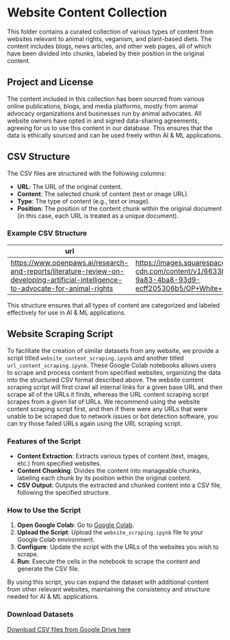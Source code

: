 # Website Content Collection

This folder contains a curated collection of various types of content from websites relevant to animal rights, veganism, and plant-based diets. The content includes blogs, news articles, and other web pages, all of which have been divided into chunks, labeled by their position in the original content.

## Project and License

The content included in this collection has been sourced from various online publications, blogs, and media platforms, mostly from animal advocacy organizations and businesses run by animal advocates. All website owners have opted in and signed data-sharing agreements, agreeing for us to use this content in our database. This ensures that the data is ethically sourced and can be used freely within AI & ML applications.

## CSV Structure

The CSV files are structured with the following columns:

- **URL**: The URL of the original content.
- **Content**: The selected chunk of content (text or image URL).
- **Type**: The type of content (e.g., text or image).
- **Position**: The position of the content chunk within the original document (in this case, each URL is treated as a unique document).

### Example CSV Structure

| url                                                                                   | content                                                                                                                                                 | type  | position |
|---------------------------------------------------------------------------------------|---------------------------------------------------------------------------------------------------------------------------------------------------------|-------|----------|
| https://www.openpaws.ai/research-and-reports/literature-review-on-developing-artificial-intelligence-to-advocate-for-animal-rights | https://images.squarespace-cdn.com/content/v1/6633b105dd35f079e9410acb/5b472403-9a83-4ba8-93d9-ecff205306b5/OP+White+No+Background.png?format=1500w | image | 1        |

This structure ensures that all types of content are categorized and labeled effectively for use in AI & ML applications.

## Website Scraping Script

To facilitate the creation of similar datasets from any website, we provide a script titled `website_content_scraping.ipynb` and another titled `url_content_scraping.ipynb`. These Google Colab notebooks allows users to scrape and process content from specified websites, organizing the data into the structured CSV format described above. The website content scraping script will first crawl all internal links for a given base URL and then scrape all of the URLs it finds, whereas the URL content scraping script scrapes from a given list of URLs. We recommend using the website content scraping script first, and then if there were any URLs that were unable to be scraped due to network issues or bot detection software, you can try those failed URLs again using the URL scraping script.

### Features of the Script

- **Content Extraction**: Extracts various types of content (text, images, etc.) from specified websites.
- **Content Chunking**: Divides the content into manageable chunks, labeling each chunk by its position within the original content.
- **CSV Output**: Outputs the extracted and chunked content into a CSV file, following the specified structure.

### How to Use the Script

1. **Open Google Colab**: Go to [Google Colab](https://colab.research.google.com/).
2. **Upload the Script**: Upload the `website_scraping.ipynb` file to your Google Colab environment.
3. **Configure**: Update the script with the URLs of the websites you wish to scrape.
4. **Run**: Execute the cells in the notebook to scrape the content and generate the CSV file.

By using this script, you can expand the dataset with additional content from other relevant websites, maintaining the consistency and structure needed for AI & ML applications.

### Download Datasets

[Download CSV files from Google Drive here](https://drive.google.com/drive/folders/1uW3fpVzYftOkhiF4Npm4mbFZun02-7Eb?usp=drive_link_)
